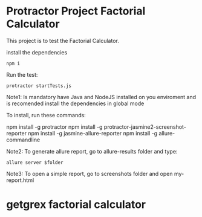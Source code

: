 # Protractor Project Factorial Calculator 
This project is to test the Factorial Calculator.

install the dependencies

```
npm i
```

Run the test:
```
protractor startTests.js
```

Note1: Is mandatory have Java and NodeJS installed on you enviroment and is recomended install the dependencies in global mode

To install, run these commands:

npm install -g protractor 
npm install -g protractor-jasmine2-screenshot-reporter
npm install -g jasmine-allure-reporter
npm install -g allure-commandline

Note2: To generate allure report, go to allure-results folder and type:

```
allure server $folder
```

Note3: To open a simple report, go to screenshots folder and open my-report.html

# getgrex factorial calculator